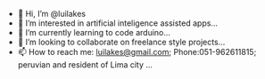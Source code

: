 - 👋 Hi, I’m @luilakes
- 👀 I’m interested in artificial inteligence assisted apps...
- 🌱 I’m currently learning to code arduino...
- 💞️ I’m looking to collaborate on freelance style projects...
- 📫 How to reach me: luilakes@gmail.com; Phone:051-962611815; peruvian and resident of Lima city ...

<!---
luilakes/luilakes is a ✨ special ✨ repository because its `README.md` (this file) appears on your GitHub profile.
You can click the Preview link to take a look at your changes.
--->
